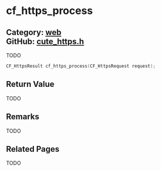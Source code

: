 [](../header.md ':include')

# cf_https_process

Category: [web](/api_reference?id=web)  
GitHub: [cute_https.h](https://github.com/RandyGaul/cute_framework/blob/master/include/cute_https.h)  
---

TODO

```cpp
CF_HttpsResult cf_https_process(CF_HttpsRequest request);
```

## Return Value

TODO

## Remarks

TODO

## Related Pages

TODO  
